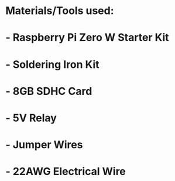 # Materials/Tools used:
#    - Raspberry Pi Zero W Starter Kit
#    - Soldering Iron Kit
#    - 8GB SDHC Card
#    - 5V Relay
#    - Jumper Wires
#    - 22AWG Electrical Wire
